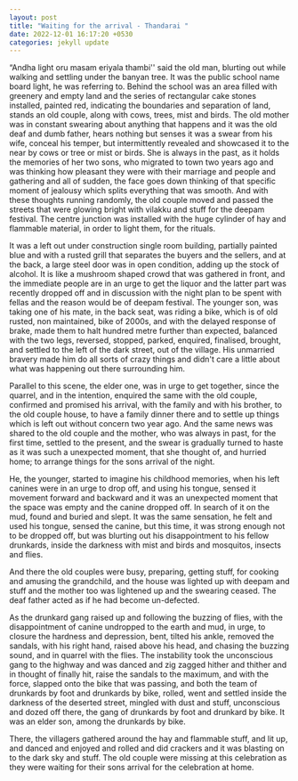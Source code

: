 ```yaml
---
layout: post
title: "Waiting for the arrival - Thandarai "
date: 2022-12-01 16:17:20 +0530
categories: jekyll update
---
```


“Andha light oru masam eriyala thambi'' said the old man, blurting out while walking and settling under the banyan tree. It was the public school name board light, he was referring to. Behind the school was an area filled with greenery and empty land and the series of rectangular cake stones installed, painted red, indicating the boundaries and separation of land, stands an old couple, along with cows, trees, mist and birds. The old mother was in constant swearing about anything that happens and it was the old deaf and dumb father, hears nothing but senses it was a swear from his wife, conceal his temper, but intermittently revealed and showcased it to the near by cows or tree or mist or birds. She is always in the past, as it holds the memories of her two sons, who migrated to town two years ago and was thinking how pleasant they were with their marriage and people and gathering and all of sudden, the face goes down thinking of that specific moment of jealousy which splits everything that was smooth. And with these thoughts running randomly, the old couple moved and passed the streets that were glowing bright with vilakku and stuff for the deepam festival. The centre junction was installed with the huge cylinder of hay and flammable material, in order to light them, for the rituals.

It was a left out under construction single room building, partially painted blue and with a rusted grill that separates the buyers and the sellers, and at the back, a large steel door was in open condition, adding up the stock of alcohol. It is like a mushroom shaped crowd that was gathered in front, and the immediate people are in an urge to get the liquor and the latter part was recently dropped off and in discussion with the night plan to be spent with fellas and the reason would be of deepam festival. The younger son, was taking one of his mate, in the back seat, was riding a bike, which is of old rusted, non maintained, bike of 2000s, and with the delayed response of brake, made them to halt hundred metre further than expected, balanced with the two legs, reversed, stopped, parked, enquired, finalised, brought, and settled to the left of the dark street, out of the village. His unmarried bravery made him do all sorts of crazy things and didn't care a little about what was happening out there surrounding him.

Parallel to this scene, the elder one, was in urge to get together, since the quarrel, and in the intention, enquired the same with the old couple, confirmed and promised his arrival, with the family and with his brother, to the old couple house, to have a family dinner there and to settle up things which is left out without concern two year ago. And the same news was shared to the old couple and the mother, who was always in past, for the first time, settled to the present, and the swear is gradually turned to haste as it was such a unexpected moment, that she thought of, and hurried home; to arrange things for the sons arrival of the night.

He, the younger, started to imagine his childhood memories, when his left canines were in an urge to drop off, and using his tongue, sensed it movement forward and backward and it was an unexpected moment that the space was empty and the canine dropped off. In search of it on the mud, found and buried and slept. It was the same sensation, he felt and used his tongue, sensed the canine, but this time, it was strong enough not to be dropped off, but was blurting out his disappointment to his fellow drunkards, inside the darkness with mist and birds and mosquitos, insects and flies.

And there the old couples were busy, preparing, getting stuff, for cooking and amusing the grandchild, and the house was lighted up with deepam and stuff and the mother too was lightened up and the swearing ceased. The deaf father acted as if he had become un-defected.

As the drunkard gang raised up and following the buzzing of flies, with the disappointment of canine undropped to the earth and mud, in urge, to closure the hardness and depression, bent, tilted his ankle, removed the sandals, with his right hand, raised above his head, and chasing the buzzing sound, and in quarrel with the flies. The instability took the unconscious gang to the highway and was danced and zig zagged hither and thither and in thought of finally hit, raise the sandals to the maximum, and with the force, slapped onto the bike that was passing, and both the team of drunkards by foot and drunkards by bike, rolled, went and settled inside the darkness of the deserted street, mingled with dust and stuff, unconscious and dozed off there, the gang of drunkards by foot and drunkard by bike. It was an elder son, among the drunkards by bike.

There, the villagers gathered around the hay and flammable stuff, and lit up, and danced and enjoyed and rolled and did crackers and it was blasting on to the dark sky and stuff. The old couple were missing at this celebration as they were waiting for their sons arrival for the celebration at home.
